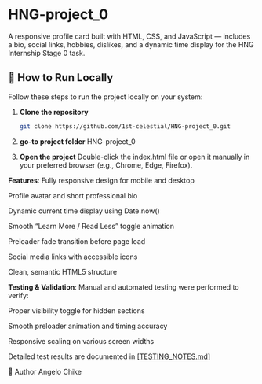 # HNG-project_0
A responsive profile card built with HTML, CSS, and JavaScript — includes a bio, social links, hobbies, dislikes, and a dynamic time display for the HNG Internship Stage 0 task.

## 🚀 How to Run Locally

Follow these steps to run the project locally on your system:

1. **Clone the repository**
   ```bash
   git clone https://github.com/1st-celestial/HNG-project_0.git

2. **go-to project folder**
    HNG-project_0

3. **Open the project**
Double-click the index.html file or open it manually in your preferred browser (e.g., Chrome, Edge, Firefox).


**Features**:
Fully responsive design for mobile and desktop

Profile avatar and short professional bio

Dynamic current time display using Date.now()

Smooth “Learn More / Read Less” toggle animation

Preloader fade transition before page load

Social media links with accessible icons

Clean, semantic HTML5 structure

**Testing & Validation**:
Manual and automated testing were performed to verify:

Proper visibility toggle for hidden sections

Smooth preloader animation and timing accuracy

Responsive scaling on various screen widths

Detailed test results are documented in [[TESTING_NOTES.md](https://github.com/1st-celestial/HNG-project_0/blob/main/TESTING_NOTES.md)]

👤 Author
Angelo Chike
